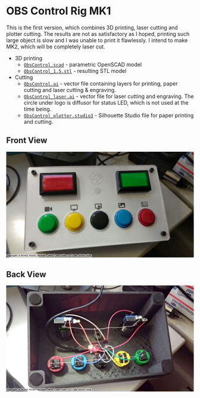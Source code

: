 # OBS Control Rig MK1

This is the first version, which combines 3D printing, laser cutting and plotter cutting. The results are not as satisfactory as I hoped, printing such large object is slow and I was unable to print it flawlessly. I intend to make MK2, which will be completely laser cut.

* 3D printing
  * [`ObsControl.scad`](ObsControl.scad) - parametric OpenSCAD model
  * [`ObsControl_1.5.stl`](ObsControl_1.5.stl) - resulting STL model
* Cutting
  * [`ObsControl.ai`](ObsControl.ai) - vector file containing layers for printing, paper cutting and laser cutting & engraving.
  * [`ObsControl_laser.ai`](ObsControl_laser.ai) - vector file for laser cutting and engraving. The circle under logo is diffusor for status LED, which is not used at the time being.
  * [`ObsControl_plotter.studio3`](ObsControl_plotter.studio3) - Silhouette Studio file for paper printing and cutting.

## Front View

![](rig-mk1-front.jpg)

## Back View

![](rig-mk1-back.jpg)